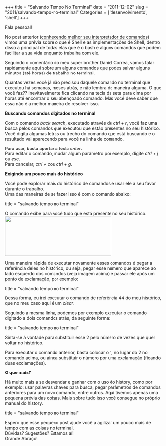 +++
title = "Salvando Tempo No Terminal"
date = "2011-12-02"
slug = "2011/salvando-tempo-no-terminal"
Categories = ['desenvolvimento', 'shell']
+++

<p>Fala pessoal!</p>

<p>No post anterior (<a href="http://flaviosilveira.com/2011/conhecendo-melhor-seu-interpretador-de-comandos/">conhecendo melhor seu interpretador de comandos</a>) vimos uma prévia sobre o que é Shell e as implementações de Shell, dentro disso a principal de todas elas que é o bash e alguns comandos que podem facilitar a sua vida enquanto trabalha com ele.</p>

<p>Seguindo o comentário do meu super brother Daniel Correa, vamos falar rapidamente aqui sobre um alguns comandos que podes salvar alguns minutos (até horas) de trabalho no terminal.</p>

<p>Quantas vezes você já não precisou daquele comando no terminal que executou há semanas, meses atrás, e não lembra de maneira alguma. O que você faz?? Inevitavelmente fica clicando na tecla da seta para cima por horas até encontrar o seu abençoado comando. Mas você deve saber que essa não é a melhor maneira de resolver isso.</p>

<!--more-->


<p><strong>Buscando comandos digitados no terminal</strong></p>

<p>Com o comando <em>back search</em>, executado através de <em>ctrl + r</em>, você faz uma busca pelos comandos que executou que estão presentes no seu histórico. Você digita algumas letras ou trecho do comando que está buscando e o resultado vai aparecendo para você na linha de comando.</p>

<p>Para usar, basta apertar a tecla <em>enter</em>.<br/>
Para editar o comando, mudar algum parâmetro por exemplo, digite <em>ctrl + j</em> ou <em>esc</em>.<br/>
Para cancelar, <em>ctrl + c</em>ou <em>ctrl + g</em>.</p>

<p><strong>Exigindo um pouco mais do histórico</strong></p>

<p>Você pode explorar mais do histórico de comandos e usar ele a seu favor durante o trabalho.<br/>
Uma das maneiras de se fazer isso é com o comando abaixo:</p>

title = "salvando tempo no terminal"
</pre>


<p>O comando exibe para você tudo que está presente no seu histórico.<br/>
<img src="../../assets/uploads/2011/12/Captura-de-Tela-2011-12-02-às-5.19.56-AM.png" alt="" title="Bash history" width="342" height="129" class="alignnone size-full wp-image-438" /></p>

<p>Uma maneira rápida de executar novamente esses comandos é pegar a referência deles no histórico, ou seja, pegar esse número que aparece ao lado esquerdo dos comandos (veja imagem acima) e passar ele após um ponto de exclamação, por exemplo:</p>

title = "salvando tempo no terminal"
</pre>


<p>Dessa forma, eu irei executar o comando de referência 44 do meu histórico, que no meu caso aqui é um <em>clear</em>.</p>

<p>Seguindo a mesma linha, podemos por exemplo executar o comando digitado a dois comandos atrás, da seguinte forma:</p>

title = "salvando tempo no terminal"
</pre>


<p>Sinta-se à vontade para substituir esse 2 pelo número de vezes que quer voltar no histórico.</p>

<p>Para executar o comando anterior, basta colocar o 1, no lugar do 2 no comando acima, ou ainda substituir o número por uma exclamação (ficando duas exclamações).</p>

<p><strong>O que mais?</strong></p>

<p>Há muito mais a se desvendar e ganhar com o uso do history, como por exemplo: usar palavras chaves para busca, pegar parâmetros de comandos anteriores para um novo comando, entre outros. Aqui tivemos apenas uma pequena prévia das coisas. Mais sobre tudo isso você consegue no próprio manual do history.</p>

title = "salvando tempo no terminal"
</pre>


<p>Espero que esse pequeno post ajude você a agilizar um pouco mais de tempo com as coisas no terminal.<br/>
Dúvidas? Sugestões? Estamos aí!<br/>
Grande Abraço!</p>
